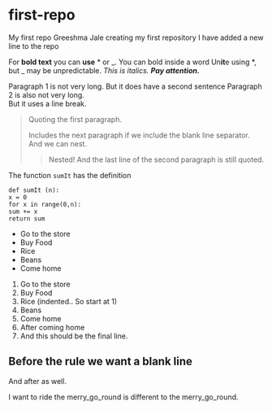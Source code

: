 # first-repo
My first repo
Greeshma Jale
creating my first repository
I have added a new line to the repo

For **bold text** you can __use__ * or _.
You can bold inside a word Un**it**e using 
*, but _ may be unpredictable.
*This is italics.*
***Pay attention.***


Paragraph 1 is not very long.
But it does have a second sentence
Paragraph 2 is also not very long.<br>
But it uses a line break.

> Quoting the first paragraph.
>
>Includes the next paragraph if we include 
the blank line separator.
And we can nest.
>> Nested!
And the last line of the second paragraph 
is still quoted.



The function `sumIt` has the definition
```
def sumIt (n):
x = 0
for x in range(0,n):
sum += x
return sum
```


* Go to the store
* Buy Food
* Rice
* Beans
* Come home



1. Go to the store
2. Buy Food
1. Rice (indented.. So start at 1)
6. Beans
1. Come home
2. After coming home
3. And this should be the final line.




Before the rule we want a blank line
---
And after as well.


I want to ride the merry_go_round is 
different to the merry\_go\_round.